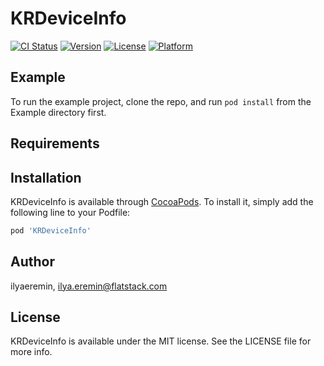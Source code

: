 # KRDeviceInfo

[![CI Status](https://img.shields.io/travis/ilyaeremin/KRDeviceInfo.svg?style=flat)](https://travis-ci.org/ilyaeremin/KRDeviceInfo)
[![Version](https://img.shields.io/cocoapods/v/KRDeviceInfo.svg?style=flat)](https://cocoapods.org/pods/KRDeviceInfo)
[![License](https://img.shields.io/cocoapods/l/KRDeviceInfo.svg?style=flat)](https://cocoapods.org/pods/KRDeviceInfo)
[![Platform](https://img.shields.io/cocoapods/p/KRDeviceInfo.svg?style=flat)](https://cocoapods.org/pods/KRDeviceInfo)

## Example

To run the example project, clone the repo, and run `pod install` from the Example directory first.

## Requirements

## Installation

KRDeviceInfo is available through [CocoaPods](https://cocoapods.org). To install
it, simply add the following line to your Podfile:

```ruby
pod 'KRDeviceInfo'
```

## Author

ilyaeremin, ilya.eremin@flatstack.com

## License

KRDeviceInfo is available under the MIT license. See the LICENSE file for more info.
